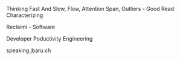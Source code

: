 Thinking Fast And Slow, Flow, Attention Span, Outliers - Good Read
Characterizing 

Reclaimi - Software

Developer Poductivity Engineering

speaking.jbaru.ch
